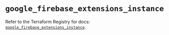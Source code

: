 # `google_firebase_extensions_instance`

Refer to the Terraform Registry for docs: [`google_firebase_extensions_instance`](https://registry.terraform.io/providers/hashicorp/google-beta/6.45.0/docs/resources/google_firebase_extensions_instance).
